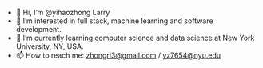 - 👋 Hi, I’m @yihaozhong Larry
- 👀 I’m interested in full stack, machine learning and software development.
- 🌱 I’m currently learning computer science and data science at New York University, NY, USA.
- 📫 How to reach me: zhongri3@gmail.com / yz7654@nyu.edu 

<!---
yihaozhong/yihaozhong is a ✨ special ✨ repository because its `README.md` (this file) appears on your GitHub profile.
You can click the Preview link to take a look at your changes.
--->
